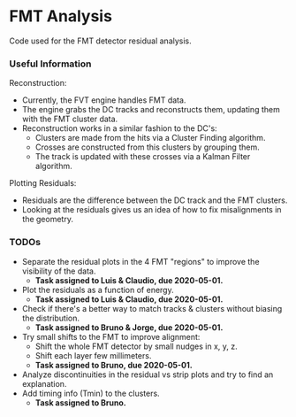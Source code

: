 # FMT Analysis
Code used for the FMT detector residual analysis.

### Useful Information
Reconstruction:
* Currently, the FVT engine handles FMT data.
* The engine grabs the DC tracks and reconstructs them, updating them with the FMT cluster data.
* Reconstruction works in a similar fashion to the DC's:
    * Clusters are made from the hits via a Cluster Finding algorithm.
    * Crosses are constructed from this clusters by grouping them.
    * The track is updated with these crosses via a Kalman Filter algorithm.

Plotting Residuals:
* Residuals are the difference between the DC track and the FMT clusters.
* Looking at the residuals gives us an idea of how to fix misalignments in the geometry.

### TODOs
* Separate the residual plots in the 4 FMT "regions" to improve the visibility of the data.
    * **Task assigned to Luis & Claudio, due 2020-05-01.**
* Plot the residuals as a function of energy.
    * **Task assigned to Luis & Claudio, due 2020-05-01.**
* Check if there's a better way to match tracks & clusters without biasing the distribution.
    * **Task assigned to Bruno & Jorge, due 2020-05-01.**
* Try small shifts to the FMT to improve alignment:
    * Shift the whole FMT detector by small nudges in x, y, z.
    * Shift each layer few millimeters.
    * **Task assigned to Bruno, due 2020-05-01.**
* Analyze discontinuities in the residual vs strip plots and try to find an explanation.
* Add timing info (Tmin) to the clusters.
    * **Task assigned to Bruno.**
